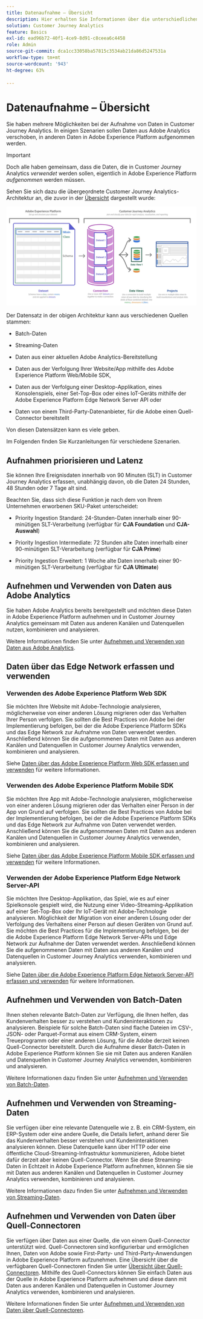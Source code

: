 ```yaml
---
title: Datenaufnahme – Übersicht
description: Hier erhalten Sie Informationen über die unterschiedlichen Methoden der Datenaufnahme in Customer Journey Analytics
solution: Customer Journey Analytics
feature: Basics
exl-id: ead96b72-40f1-4ce9-8d91-c8ceea6c4458
role: Admin
source-git-commit: dca1cc33058ba57815c3534ab21da86d5247531a
workflow-type: tm+mt
source-wordcount: '943'
ht-degree: 63%

---
```


# Datenaufnahme – Übersicht

Sie haben mehrere Möglichkeiten bei der Aufnahme von Daten in Customer Journey Analytics. In einigen Szenarien sollen Daten aus Adobe Analytics verschoben, in anderen Daten in Adobe Experience Platform aufgenommen werden.

>[!IMPORTANT]
>
>Doch alle haben gemeinsam, dass die Daten, die in Customer Journey Analytics _verwendet_ werden sollen, eigentlich in Adobe Experience Platform _aufgenommen_ werden müssen.

Sehen Sie sich dazu die übergeordnete Customer Journey Analytics-Architektur an, die zuvor in der [Übersicht](https://experienceleague.adobe.com/docs/analytics-platform/using/cja-overview/cja-overview.html) dargestellt wurde:

![Customer Journey Analytics-Architektur beschrieben in diesem Abschnitt](./assets/cja-architecture.png)

Der Datensatz in der obigen Architektur kann aus verschiedenen Quellen stammen:

- Batch-Daten

- Streaming-Daten

- Daten aus einer aktuellen Adobe Analytics-Bereitstellung

- Daten aus der Verfolgung Ihrer Website/App mithilfe des Adobe Experience Platform Web/Mobile SDK,

- Daten aus der Verfolgung einer Desktop-Applikation, eines Konsolenspiels, einer Set-Top-Box oder eines IoT-Geräts mithilfe der Adobe Experience Platform Edge Network Server API oder

- Daten von einem Third-Party-Datenanbieter, für die Adobe einen Quell-Connector bereitstellt

Von diesen Datensätzen kann es viele geben.

Im Folgenden finden Sie Kurzanleitungen für verschiedene Szenarien.

## Aufnahmen priorisieren und Latenz

Sie können Ihre Ereignisdaten innerhalb von 90 Minuten (SLT) in Customer Journey Analytics erfassen, unabhängig davon, ob die Daten 24 Stunden, 48 Stunden oder 7 Tage alt sind.

Beachten Sie, dass sich diese Funktion je nach dem von Ihrem Unternehmen erworbenen SKU-Paket unterscheidet:

- Priority Ingestion Standard: 24-Stunden-Daten innerhalb einer 90-minütigen SLT-Verarbeitung (verfügbar für **CJA Foundation** und **CJA-Auswahl**)

- Priority Ingestion Intermediate: 72 Stunden alte Daten innerhalb einer 90-minütigen SLT-Verarbeitung (verfügbar für **CJA Prime**)

- Priority Ingestion Erweitert: 1 Woche alte Daten innerhalb einer 90-minütigen SLT-Verarbeitung (verfügbar für **CJA Ultimate**)

## Aufnehmen und Verwenden von Daten aus Adobe Analytics

Sie haben Adobe Analytics bereits bereitgestellt und möchten diese Daten in Adobe Experience Platform aufnehmen und in Customer Journey Analytics gemeinsam mit Daten aus anderen Kanälen und Datenquellen nutzen, kombinieren und analysieren.

Weitere Informationen finden Sie unter [Aufnehmen und Verwenden von Daten aus Adobe Analytics](./analytics.md).


## Daten über das Edge Network erfassen und verwenden

### Verwenden des Adobe Experience Platform Web SDK

Sie möchten Ihre Website mit Adobe-Technologie analysieren, möglicherweise von einer anderen Lösung migrieren oder das Verhalten Ihrer Person verfolgen. Sie sollten die Best Practices von Adobe bei der Implementierung befolgen, bei der die Adobe Experience Platform SDKs und das Edge Network zur Aufnahme von Daten verwendet werden. Anschließend können Sie die aufgenommenen Daten mit Daten aus anderen Kanälen und Datenquellen in Customer Journey Analytics verwenden, kombinieren und analysieren.

Siehe [Daten über das Adobe Experience Platform Web SDK erfassen und verwenden](./aepwebsdk.md) für weitere Informationen.

### Verwenden des Adobe Experience Platform Mobile SDK

Sie möchten Ihre App mit Adobe-Technologie analysieren, möglicherweise von einer anderen Lösung migrieren oder das Verhalten einer Person in der App von Grund auf verfolgen. Sie sollten die Best Practices von Adobe bei der Implementierung befolgen, bei der die Adobe Experience Platform SDKs und das Edge Network zur Aufnahme von Daten verwendet werden. Anschließend können Sie die aufgenommenen Daten mit Daten aus anderen Kanälen und Datenquellen in Customer Journey Analytics verwenden, kombinieren und analysieren.

Siehe [Daten über das Adobe Experience Platform Mobile SDK erfassen und verwenden](./aepmobilesdk.md) für weitere Informationen.

### Verwenden der Adobe Experience Platform Edge Network Server-API

Sie möchten Ihre Desktop-Applikation, das Spiel, wie es auf einer Spielkonsole gespielt wird, die Nutzung einer Video-Streaming-Applikation auf einer Set-Top-Box oder Ihr IoT-Gerät mit Adobe-Technologie analysieren. Möglichkeit der Migration von einer anderen Lösung oder der Verfolgung des Verhaltens einer Person auf diesen Geräten von Grund auf. Sie möchten die Best Practices für die Implementierung befolgen, bei der die Adobe Experience Platform Edge Network Server-APIs und Edge Network zur Aufnahme der Daten verwendet werden. Anschließend können Sie die aufgenommenen Daten mit Daten aus anderen Kanälen und Datenquellen in Customer Journey Analytics verwenden, kombinieren und analysieren.

Siehe [Daten über die Adobe Experience Platform Edge Network Server-API erfassen und verwenden](./serverapi.md) für weitere Informationen.

## Aufnehmen und Verwenden von Batch-Daten

Ihnen stehen relevante Batch-Daten zur Verfügung, die Ihnen helfen, das Kundenverhalten besser zu verstehen und Kundeninteraktionen zu analysieren. Beispiele für solche Batch-Daten sind flache Dateien im CSV-, JSON- oder Parquet-Format aus einem CRM-System, einem Treueprogramm oder einer anderen Lösung, für die Adobe derzeit keinen Quell-Connector bereitstellt. Durch die Aufnahme dieser Batch-Daten in Adobe Experience Platform können Sie sie mit Daten aus anderen Kanälen und Datenquellen in Customer Journey Analytics verwenden, kombinieren und analysieren.

Weitere Informationen dazu finden Sie unter [Aufnehmen und Verwenden von Batch-Daten](./batch.md).

## Aufnehmen und Verwenden von Streaming-Daten

Sie verfügen über eine relevante Datenquelle wie z. B. ein CRM-System, ein ERP-System oder eine andere Quelle, die Details liefert, anhand derer Sie das Kundenverhalten besser verstehen und Kundeninteraktionen analysieren können. Diese Datenquelle kann über HTTP oder eine öffentliche Cloud-Streaming-Infrastruktur kommunizieren, Adobe bietet dafür derzeit aber keinen Quell-Connector. Wenn Sie diese Streaming-Daten in Echtzeit in Adobe Experience Platform aufnehmen, können Sie sie mit Daten aus anderen Kanälen und Datenquellen in Customer Journey Analytics verwenden, kombinieren und analysieren.

Weitere Informationen dazu finden Sie unter [Aufnehmen und Verwenden von Streaming-Daten](./streaming.md).

## Aufnehmen und Verwenden von Daten über Quell-Connectoren

Sie verfügen über Daten aus einer Quelle, die von einem Quell-Connector unterstützt wird. Quell-Connectoren sind konfigurierbar und ermöglichen Ihnen, Daten von Adobe sowie First-Party- und Third-Party-Anwendungen in Adobe Experience Platform aufzunehmen. Eine Übersicht über die verfügbaren Quell-Connectoren finden Sie unter [Übersicht über Quell-Connectoren](https://experienceleague.adobe.com/docs/experience-platform/sources/home.html?lang=de). Mithilfe des Quell-Connectors können Sie einfach Daten aus der Quelle in Adobe Experience Platform aufnehmen und diese dann mit Daten aus anderen Kanälen und Datenquellen in Customer Journey Analytics verwenden, kombinieren und analysieren.

Weitere Informationen finden Sie unter [Aufnehmen und Verwenden von Daten über Quell-Connectoren](./sources.md).
